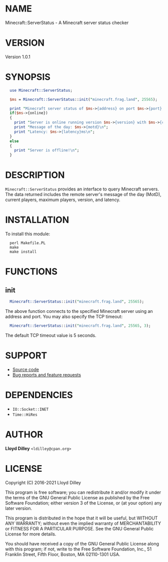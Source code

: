 # NAME

Minecraft::ServerStatus - A Minecraft server status checker

# VERSION

Version 1.0.1

# SYNOPSIS

```perl
  use Minecraft::ServerStatus;

  $ms = Minecraft::ServerStatus::init("minecraft.frag.land", 25565);

  print "Minecraft server status of $ms->{address} on port $ms->{port}:\n";
  if($ms->{online})
  {
    print "Server is online running version $ms->{version} with $ms->{current_players} out of $ms->{max_players} players.\n";
    print "Message of the day: $ms->{motd}\n";
    print "Latency: $ms->{latency}ms\n";
  }
  else
  {
    print "Server is offline!\n";
  }
```

# DESCRIPTION

`Minecraft::ServerStatus` provides an interface to query Minecraft servers. The data returned includes the remote server's
message of the day (MotD), current players, maximum players, version, and latency.

# INSTALLATION

To install this module:

```
  perl Makefile.PL
  make
  make install         
```

# FUNCTIONS

## init

```perl
  Minecraft::ServerStatus::init("minecraft.frag.land", 25565);
```

The above function connects to the specified Minecraft server using an address and port. You may also specify the TCP timeout:

```perl
  Minecraft::ServerStatus::init("minecraft.frag.land", 25565, 3);
```

The default TCP timeout value is 5 seconds.

# SUPPORT

* [Source code](https://github.com/FragLand/minestat)
* [Bug reports and feature requests](https://github.com/FragLand/minestat/issues)

# DEPENDENCIES

* `IO::Socket::INET`
* `Time::HiRes`

# AUTHOR

**Lloyd Dilley** `<ldilley@cpan.org>`

# LICENSE

Copyright (C) 2016-2021 Lloyd Dilley

This program is free software; you can redistribute it and/or modify
it under the terms of the GNU General Public License as published by
the Free Software Foundation; either version 3 of the License, or
(at your option) any later version.

This program is distributed in the hope that it will be useful,
but WITHOUT ANY WARRANTY; without even the implied warranty of
MERCHANTABILITY or FITNESS FOR A PARTICULAR PURPOSE. See the
GNU General Public License for more details.

You should have received a copy of the GNU General Public License along
with this program; if not, write to the Free Software Foundation, Inc.,
51 Franklin Street, Fifth Floor, Boston, MA 02110-1301 USA.

